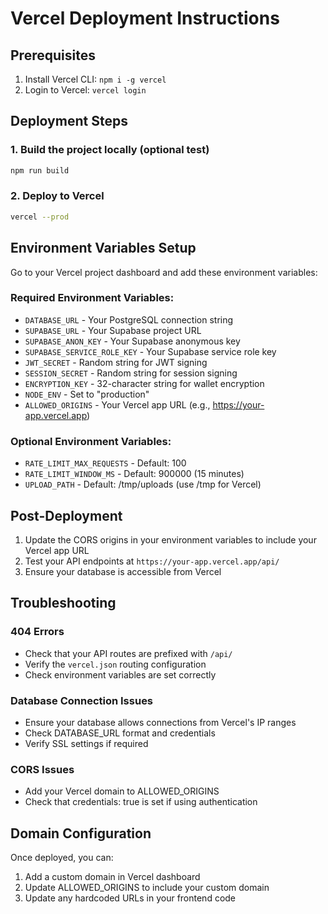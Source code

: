 # Vercel Deployment Instructions

## Prerequisites

1. Install Vercel CLI: `npm i -g vercel`
2. Login to Vercel: `vercel login`

## Deployment Steps

### 1. Build the project locally (optional test)

```bash
npm run build
```

### 2. Deploy to Vercel

```bash
vercel --prod
```

## Environment Variables Setup

Go to your Vercel project dashboard and add these environment variables:

### Required Environment Variables:

- `DATABASE_URL` - Your PostgreSQL connection string
- `SUPABASE_URL` - Your Supabase project URL
- `SUPABASE_ANON_KEY` - Your Supabase anonymous key
- `SUPABASE_SERVICE_ROLE_KEY` - Your Supabase service role key
- `JWT_SECRET` - Random string for JWT signing
- `SESSION_SECRET` - Random string for session signing
- `ENCRYPTION_KEY` - 32-character string for wallet encryption
- `NODE_ENV` - Set to "production"
- `ALLOWED_ORIGINS` - Your Vercel app URL (e.g., https://your-app.vercel.app)

### Optional Environment Variables:

- `RATE_LIMIT_MAX_REQUESTS` - Default: 100
- `RATE_LIMIT_WINDOW_MS` - Default: 900000 (15 minutes)
- `UPLOAD_PATH` - Default: /tmp/uploads (use /tmp for Vercel)

## Post-Deployment

1. Update the CORS origins in your environment variables to include your Vercel app URL
2. Test your API endpoints at `https://your-app.vercel.app/api/`
3. Ensure your database is accessible from Vercel

## Troubleshooting

### 404 Errors

- Check that your API routes are prefixed with `/api/`
- Verify the `vercel.json` routing configuration
- Check environment variables are set correctly

### Database Connection Issues

- Ensure your database allows connections from Vercel's IP ranges
- Check DATABASE_URL format and credentials
- Verify SSL settings if required

### CORS Issues

- Add your Vercel domain to ALLOWED_ORIGINS
- Check that credentials: true is set if using authentication

## Domain Configuration

Once deployed, you can:

1. Add a custom domain in Vercel dashboard
2. Update ALLOWED_ORIGINS to include your custom domain
3. Update any hardcoded URLs in your frontend code
